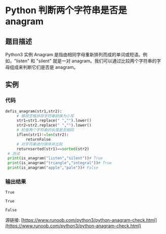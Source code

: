 # Python 判断两个字符串是否是 anagram

## 题目描述
Python3 实例
Anagram 是指由相同字母重新排列而成的单词或短语。例如，"listen" 和 "silent" 就是一对 anagram。我们可以通过比较两个字符串的字母组成来判断它们是否是 anagram。

## 实例
### 代码
```python
defis_anagram(str1,str2):
     # 移除空格并将字符串转换为小写
     str1=str1.replace(" ","").lower()
     str2=str2.replace(" ","").lower()
     # 检查两个字符串的长度是否相同
     iflen(str1)!=len(str2):
         returnFalse
     # 对字符串进行排序并比较
     returnsorted(str1)==sorted(str2)
 # 测试
 print(is_anagram("listen","silent"))# True
 print(is_anagram("triangle","integral"))# True
 print(is_anagram("apple","pale"))# False
```
### 输出结果
```
True
True
False
```
源链接: [https://www.runoob.com/python3/python-anagram-check.html](https://www.runoob.com/python3/python-anagram-check.html)